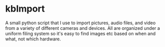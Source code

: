 kbImport
========

A small python script that I use to import pictures, audio files, and video from a variety of different cameras and devices. All are organized under a uniform filing system so it's easy to find images etc based on when and what, not which hardware.
